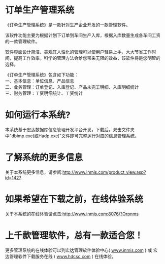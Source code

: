# 订单生产管理系统

《订单生产管理系统》是一款针对生产企业开发的一款管理软件。

该软件功能主要为根据计划下订单到车间生产入库，根据入库数量生成各车间工资的一款管理软件。

软件界面设计简洁、美观其人性化的管理可以使用户轻易上手，大大节省工作时间，提高工作效率。科学的管理方法会给您带来无限的效益，该软件将是您明智的选择。 

《订单生产管理系统》包含如下功能：   
一、基本信息：单位信息、产品信息   
二、业务管理：订单登记、入库登记、产品未完工明细、入库明细统计   
三、财务管理：工资明细统计、工资统计

# 如何运行本系统?

本系统基于宏达数据库信息管理开发平台开发，下载后，双击文件夹中"dbimp.exe(或Hadp.exe)"文件即可完整运行对应的信息管理系统。

# 了解系统的更多信息

关于本系统更多信息，请参阅:http://www.inmis.com/product_view.asp?id=1427

# 如果希望在下载之前，在线体验系统

关于本系统的在线体验请点击:http://www.inmis.com:8076/?Orpnms

# 上千款管理软件，总有一款适合您！

更多管理系统的在线体验可以到宏达管理软件体验中心( www.inmis.com ) 或 宏达管理软件下载服务在线 ( www.hdcsc.com ) 在线体验。

